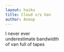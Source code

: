 ```yaml
---
layout: haiku
title: Cloud v/s Van
author: Anoop
---
```


I never ever<br>
underestimate bandwidth<br>
of van full of tapes<br>
